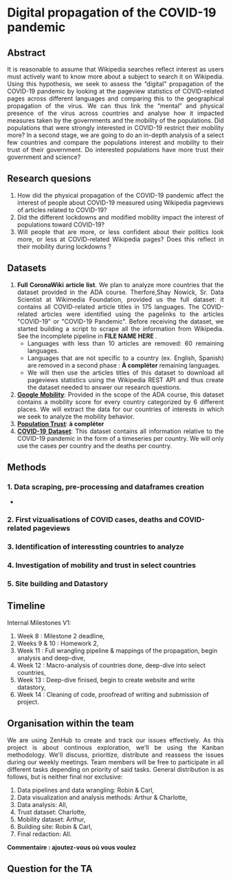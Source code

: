 # Digital propagation of the COVID-19 pandemic

## Abstract 
<p align="justify">
It is reasonable to assume that Wikipedia searches reflect interest as users must actively want to know more about a subject to search it on Wikipedia. Using this hypothesis, we seek to assess the “digital” propagation of the COVID-19 pandemic by looking at the pageview statistics of COVID-related pages across different languages and comparing this to the geographical propagation of the virus. We can thus link the “mental” and physical presence of the virus across countries and analyse how it impacted measures taken by the governments and the mobility of the populations.  Did populations that were strongly interested in COVID-19 restrict their mobility more? In a second stage, we are going to do an in-depth analysis of a select few countries and compare the populations interest and mobility to their trust of their government. Do interested populations have more trust their government and science? 
</p>

## Research quesions
<ol align="justify">
<li>How did the physical propagation of the COVID-19 pandemic affect the interest of people about COVID-19 measured using Wikipedia pageviews of articles related to COVID-19?</li>
<li>Did the different lockdowns and modified mobility impact the interest of populations toward COVID-19?</li>
<li>Will people that are more, or less confident about their politics look more, or less at COVID-related Wikipedia pages? Does this reflect in their mobility during lockdowns ?</li></ol>

## Datasets
<p align="justify">
<ol align="justify">
<li><strong>Full CoronaWiki article list</strong>. We plan to analyze more countries that the dataset provided in the ADA course. Therfore,Shay Nowick, Sr. Data Scientist at Wikimedia Foundation, provided us the full dataset: it contains all COVID-related article titles in 175 languages. The COVID-related articles were identified using the pagelinks to the articles "COVID-19" or "COVID-19 Pandemic". Before receiving the dataset, we started building a script to scrape all the information from Wikipedia. See the incomplete pipeline in <strong> FILE NAME HERE </strong>.
<ul align="justify">
    <li>Languages with less than 10 articles are removed: 60 remaining languages.</li>
    <li>Languages that are not specific to a country (ex. English, Spanish) are removed in a second phase : <strong>À compléter</strong> remaining languages.</li>
    <li>We will then use the articles titles of this dataset to download all pageviews statistics using the Wikipedia REST API and thus create the dataset needed to answer our research questions.</li>
</ul></li>
<li><a href="https://www.google.com/covid19/mobility/"><strong>Google Mobility</strong></a>: Provided in the scope of the ADA course, this dataset contains a mobility score for every country categorized by 6 different places. We will extract the data for our countries of interests in which we seek to analyze the mobility behavior.</li>
<li><a href="https://ourworldindata.org/trust"><strong>Population Trust</strong></a>: <strong>à compléter</strong></li>
<li><a href="https://ourworldindata.org/explorers/coronavirus-data-explorer"><strong>COVID-19 Dataset</strong></a>: This dataset contains all information relative to the COVID-19 pandemic in the form of a timeseries per country. We will only use the cases per country and the deaths per country.</li>
</ol>
</p>

## Methods
### 1. Data scraping, pre-processing and dataframes creation
- 
### 2. First vizualisations of COVID cases, deaths and COVID-related pageviews

### 3. Identification of interessting countries to analyze

### 4. Investigation of mobility and trust in select countries

### 5. Site building and Datastory

## Timeline
Internal Milestones V1:
1. Week 8 : Milestone 2 deadline,
2. Weeks 9 & 10 : Homework 2,
3. Week 11 : Full wrangling pipeline & mappings of the propagation, begin analysis and deep-dive,
4. Week 12 : Macro-analysis of countries done, deep-dive into select countries,
5. Week 13 : Deep-dive finised, begin to create website and write datastory,
6. Week 14 : Cleaning of code, proofread of writing and submission of project.

## Organisation within the team
<p align="justify">
We are using ZenHub to create and track our issues effectively. As this project is about continous exploration, we'll be using the Kanban methodology. We'll discuss, prioritize, distribute and reassess the issues during our weekly meetings.
Team members will be free to participate in all different tasks depending on priority of said tasks. General distribution is as follows, but is neither final nor exclusive:
<ol>
  <li>Data pipelines and data wrangling: Robin & Carl,</li>
  <li>Data visualization and analysis methods: Arthur & Charlotte,</li>
  <li>Data analysis: All,</li>
  <li>Trust dataset: Charlotte,</li>
  <li>Mobility dataset: Arthur,</li>
  <li>Building site: Robin & Carl,</li>
  <li>Final redaction: All.</li>
</ol>
<strong>Commentaire : ajoutez-vous où vous voulez</strong>
</p>

## Question for the TA
